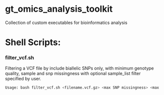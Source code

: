 # gt_omics_analysis_toolkit
Collection of custom executables for bioinformatics analysis

# Shell Scripts:

### filter_vcf.sh

Filtering a VCF file by include biallelic SNPs only, with minimum genotype quality, sample and snp missingness with optional sample_list filter specified by user.

```bash
Usage: bash filter_vcf.sh <filename.vcf.gz> <max SNP missingness> <max sample missingness> <genotype quality> <output directory> <sample prefix> [sample list.txt]"
```